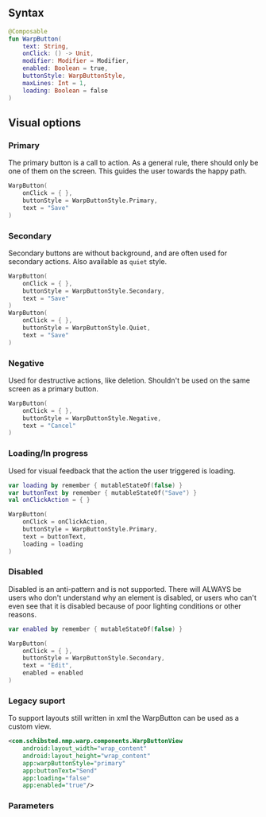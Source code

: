 

## Syntax

```kotlin example
@Composable
fun WarpButton(
    text: String, 
    onClick: () -> Unit, 
    modifier: Modifier = Modifier, 
    enabled: Boolean = true, 
    buttonStyle: WarpButtonStyle, 
    maxLines: Int = 1, 
    loading: Boolean = false
)
```

## Visual options

### Primary

The primary button is a call to action. As a general rule, there should only be
one of them on the screen. This guides the user towards the happy path.

```kotlin example
WarpButton(
    onClick = { }, 
    buttonStyle = WarpButtonStyle.Primary, 
    text = "Save"
)
```

### Secondary

Secondary buttons are without background, and are often used for secondary actions. Also available as `quiet` style.

```kotlin example
WarpButton(
    onClick = { }, 
    buttonStyle = WarpButtonStyle.Secondary, 
    text = "Save"
)
WarpButton(
    onClick = { }, 
    buttonStyle = WarpButtonStyle.Quiet, 
    text = "Save"
)
```

### Negative

Used for destructive actions, like deletion. Shouldn't be used on the same
screen as a primary button.

```kotlin example
WarpButton(
    onClick = { }, 
    buttonStyle = WarpButtonStyle.Negative, 
    text = "Cancel"
)
```

### Loading/In progress

Used for visual feedback that the action the user triggered is loading.

```kotlin example
var loading by remember { mutableStateOf(false) }
var buttonText by remember { mutableStateOf("Save") }
val onClickAction = { }

WarpButton(
    onClick = onClickAction, 
    buttonStyle = WarpButtonStyle.Primary, 
    text = buttonText,
    loading = loading
)
```

### Disabled

Disabled is an anti-pattern and is not supported. There will ALWAYS be users who
don't understand why an element is disabled, or users who can't even see that it
is disabled because of poor lighting conditions or other reasons.

```kotlin example
var enabled by remember { mutableStateOf(false) }

WarpButton(
    onClick = { }, 
    buttonStyle = WarpButtonStyle.Secondary, 
    text = "Edit",
    enabled = enabled
)
```

### Legacy suport
To support layouts still written in xml the WarpButton can be used as a custom view.

```xml example
<com.schibsted.nmp.warp.components.WarpButtonView
    android:layout_width="wrap_content"
    android:layout_height="wrap_content"
    app:warpButtonStyle="primary"
    app:buttonText="Send"
    app:loading="false"
    app:enabled="true"/>
```

### Parameters

<api-table type=android component="Button" />

